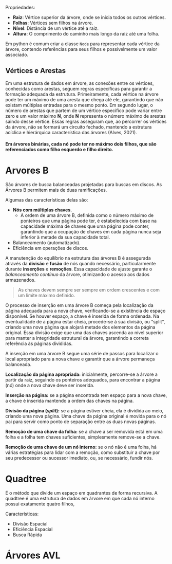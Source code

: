 Propriedades:
- **Raiz**: Vértice superior da árvore, onde se inicia todos os outros vértices.
- **Folhas**: Vértices sem filhos na árvore.
- **Nível**: Distância de um vértice até a raiz.
- **Altura**: O comprimento do caminho mais longo da raiz até uma folha.

Em python é comum criar a classe `Node` para representar cada vértice da árvore, contendo referências para seus filhos e possivelmente um valor associado.

## Vértices e Arestas
Em uma estrutura de dados em árvore, as conexões entre os vértices, conhecidas como arestas, seguem regras específicas para garantir a formação adequada da estrutura. Primeiramente, cada vértice na árvore pode ter um máximo de uma aresta que chega até ele, garantindo que não existam múltiplas entradas para o mesmo ponto. Em segundo lugar, o número de arestas que partem de um vértice específico pode variar entre zero e um valor máximo **N**, onde **N** representa o número máximo de arestas saindo desse vértice. Essas regras asseguram que, ao percorrer os vértices da árvore, não se formará um circuito fechado, mantendo a estrutura acíclica e hierárquica característica das árvores (Alves, 2021).

#### Em árvores binárias, cada nó pode ter no máximo dois filhos, que são referenciados como filho esquerdo e filho direito.

# Arvores B

São árvores de busca balanceadas projetadas para buscas em discos.
As Árvores B permitem mais de duas ramificações.

Algumas das características delas são:
- **Nós com múltiplas chaves.**
	- A ordem de uma árvore B, definida como o número máximo de ponteiros que uma página pode ter, é estabelecida com base na capacidade máxima de chaves que uma página pode conter, garantindo que a ocupação de chaves em cada página nunca seja inferior à metade da sua capacidade total.
- Balanceamento (automatizado).
- Eficiência em operações de discos.

A manutenção do equilíbrio na estrutura das árvores B é assegurada através da **divisão** e **fusão** de nós quando necessário, particularmente durante **inserções** e **remoções**. Essa capacidade de ajuste garante o *balanceamento contínuo* da árvore, otimizando o acesso aos dados armazenados.

>As chaves devem sempre ser sempre em ordem crescentes e com um limite máximo definido.

O processo de inserção em uma árvore B começa pela localização da página adequada para a nova chave, verificando-se a existência de espaço disponível. Se houver espaço, a chave é inserida de forma ordenada. Na eventualidade de a página estar cheia, procede-se à sua divisão, ou "split", criando uma nova página que alojará metade dos elementos da página original. Essa divisão exige que uma das chaves ascenda ao nível superior para manter a integridade estrutural da árvore, garantindo a correta referência às páginas divididas.

A inserção em uma árvore B segue uma série de passos para localizar o local apropriado para a nova chave e garantir que a árvore permaneça balanceada. 

**Localização da página apropriada:** inicialmente, percorre-se a árvore a partir da raiz, seguindo os ponteiros adequados, para encontrar a página (nó) onde a nova chave deve ser inserida.

**Inserção na página:** se a página encontrada tem espaço para a nova chave, a chave é inserida mantendo a ordem das chaves na página.

**Divisão da página (**_**split**_**):** se a página estiver cheia, ela é dividida ao meio, criando uma nova página. Uma chave da página original é movida para o nó pai para servir como ponto de separação entre as duas novas páginas.

**Remoção de uma chave da folha:** se a chave a ser removida está em uma folha e a folha tem chaves suficientes, simplesmente remove-se a chave. 

**Remoção de uma chave de um nó interno:** se o nó não é uma folha, há várias estratégias para lidar com a remoção, como substituir a chave por seu predecessor ou sucessor imediato, ou, se necessário, fundir nós.


# Quadtree

É o método que divide um espaço em quadrantes de forma recursiva. A quadtree é uma estrutura de dados em árvore em que cada nó interno possui exatamente quatro filhos,

Características: 
- Divisão Espacial
- Eficiência Espacial
- Busca Rápida

# Árvores AVL

